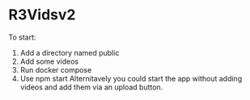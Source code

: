 # R3Vidsv2
To start:
1. Add a directory named public
2. Add some videos
3. Run docker compose
4. Use npm start
Alternitavely you could start the app without adding videos and add them via an upload button.
